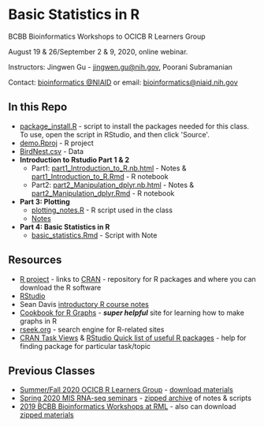 # Basic Statistics in R

BCBB Bioinformatics Workshops to OCICB R Learners Group

August 19 & 26/September 2 & 9, 2020, online webinar.

Instructors: Jingwen Gu - jingwen.gu@nih.gov, Poorani Subramanian

Contact: [bioinformatics @NIAID](https://bioinformatics.niaid.nih.gov/) or email: bioinformatics@niaid.nih.gov

## In this Repo
- [package_install.R](package_install.R) - script to install the packages needed for this class.  To use, open the script in RStudio, and then click 'Source'.
- [demo.Rproj](demo.Rproj) - R project
- [BirdNest.csv](BirdNest.csv) - Data
- **Introduction to Rstudio Part 1 & 2**
  - Part1: [part1_Introduction_to_R.nb.html](part1_Introduction_to_R.nb.html) - Notes & [part1_Introduction_to_R.Rmd](part1_Introduction_to_R.Rmd) - R notebook
  - Part2: [part2_Manipulation_dplyr.nb.html](part2_Manipulation_dplyr.nb.html) - Notes & [part2_Manipulation_dplyr.Rmd](part2_Manipulation_dplyr.Rmd) - R notebook
- **Part 3: Plotting**
  - [plotting_notes.R](plotting_notes.R) - R script used in the class
  - [Notes](https://proj-bip-prod-publicread.s3.amazonaws.com/training/R_Intro/plotting_notes_OCICB2020.html)
- **Part 4: Basic Statistics in R**
  - [basic_statistics.Rmd](basic_statistics.Rmd) - Script with Note

## Resources
- [R project](https://www.r-project.org/) - links to [CRAN](https://cran.r-project.org/) - repository for R packages and where you can download the R software
- [RStudio](https://www.rstudio.com/products/rstudio/download/#download)
- Sean Davis [introductory R course notes](https://seandavi.github.io/ITR/) 
- [Cookbook for R Graphs](http://www.cookbook-r.com/Graphs/) - **_super helpful_** site for learning how to make graphs in R
- [rseek.org](https://rseek.org) - search engine for R-related sites
- [CRAN Task Views](https://cran.r-project.org/web/views/) & [RStudio Quick list of useful R packages](https://support.rstudio.com/hc/en-us/articles/201057987-Quick-list-of-useful-R-packages) - help for finding package for particular task/topic

## Previous Classes
- [Summer/Fall 2020  OCICB R Learners Group](https://github.com/niaid/R_Intro/tree/OCICB-2020) - [download materials](https://github.com/niaid/R_Intro/archive/OCICB-2020.zip)
- [Spring 2020 MIS RNA-seq seminars](https://github.com/niaid/R_Intro/tree/MIS-2020) - [zipped archive](https://github.com/niaid/R_Intro/archive/MIS-2020.zip) of notes & scripts
- [2019 BCBB Bioinformatics Workshops at RML](https://github.com/niaid/R_Intro/tree/RML-2019) - also can download [zipped materials](https://github.com/niaid/R_Intro/archive/RML-2019.zip)

